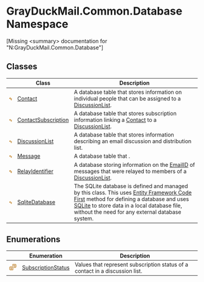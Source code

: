 GrayDuckMail.Common.Database Namespace
======================================

[Missing &lt;summary> documentation for "N:GrayDuckMail.Common.Database"]



Classes
-------

|                 | Class                    | Description                                                                                                                                                                                                                                           |
| --------------- | ------------------------ | ----------------------------------------------------------------------------------------------------------------------------------------------------------------------------------------------------------------------------------------------------- |
| ![Public class] | [Contact][1]             | A database table that stores information on individual people that can be assigned to a [DiscussionList][2].                                                                                                                                          |
| ![Public class] | [ContactSubscription][3] | A database table that stores subscription information linking a [Contact][4] to a [DiscussionList][5].                                                                                                                                                |
| ![Public class] | [DiscussionList][2]      | A database table that stores information describing an email discussion and distribution list.                                                                                                                                                        |
| ![Public class] | [Message][6]             | A database table that .                                                                                                                                                                                                                               |
| ![Public class] | [RelayIdentifier][7]     | A database storing information on the [EmailID][8] of messages that were relayed to members of a [DiscussionList][2].                                                                                                                                 |
| ![Public class] | [SqliteDatabase][9]      | The SQLite database is defined and managed by this class. This uses [Entity Framework Code First][10] method for defining a database and uses [SQLite][11] to store data in a local database file, without the need for any external database system. |


Enumerations
------------

|                       | Enumeration              | Description                                                                  |
| --------------------- | ------------------------ | ---------------------------------------------------------------------------- |
| ![Public enumeration] | [SubscriptionStatus][12] | Values that represent subscription status of a contact in a discussion list. |

[1]: Contact/README.md
[2]: DiscussionList/README.md
[3]: ContactSubscription/README.md
[4]: ContactSubscription/Contact.md
[5]: ContactSubscription/DiscussionList.md
[6]: Message/README.md
[7]: RelayIdentifier/README.md
[8]: Message/EmailID.md
[9]: SqliteDatabase/README.md
[10]: https://docs.microsoft.com/en-us/aspnet/mvc/overview/getting-started/getting-started-with-ef-using-mvc/creating-an-entity-framework-data-model-for-an-asp-net-mvc-application
[11]: https://sqlite.org/index.html
[12]: SubscriptionStatus/README.md
[Public class]: ../icons/pubclass.svg "Public class"
[Public enumeration]: ../icons/pubenumeration.svg "Public enumeration"